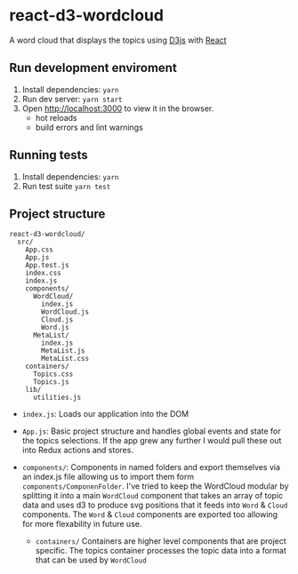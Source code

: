 # react-d3-wordcloud
A word cloud that displays the topics using [D3js](https://d3js.org/) with [React](https://facebook.github.io/react/)

## Run development enviroment
1. Install dependencies: `yarn`
2. Run dev server: `yarn start`
3. Open [http://localhost:3000](http://localhost:3000) to view it in the browser.
    * hot reloads
    * build errors and lint warnings

## Running tests
1. Install dependencies: `yarn`
2. Run test suite `yarn test`

## Project structure
```
react-d3-wordcloud/
  src/
    App.css
    App.js
    App.test.js
    index.css
    index.js
    components/
      WordCloud/
        index.js
        WordCloud.js
        Cloud.js
        Word.js
      MetaList/
        index.js
        MetaList.js
        MetaList.css
    containers/
      Topics.css
      Topics.js
    lib/
      utilities.js
```

* `index.js`:
  Loads our application into the DOM

* `App.js`: 
  Basic project structure and handles global events and state for the topics selections. If the app grew any further I would pull these out into Redux actions and stores.

* `components/`:
  Components in named folders and export themselves via an index.js file allowing us to import them form `components/ComponenFolder`. I've tried to keep the WordCloud modular by splitting it into a main `WordCloud` component that takes an array of topic data and uses d3 to produce svg positions that it feeds into `Word` & `Cloud` components. The `Word` & `Cloud` components are exported too allowing for more flexability in future use.

  * `containers/`
   Containers are higher level components that are project specific. The topics container processes the topic data into a format that can be used by `WordCloud`